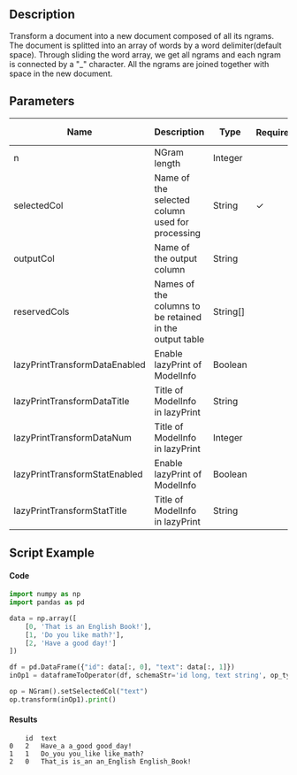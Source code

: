 ## Description
Transform a document into a new document composed of all its ngrams. The document is splitted into
 an array of words by a word delimiter(default space). Through sliding the word array, we get all ngrams
 and each ngram is connected by a "_" character. All the ngrams are joined together with space in the
 new document.

## Parameters
| Name | Description | Type | Required？ | Default Value |
| --- | --- | --- | --- | --- |
| n | NGram length | Integer |  | 2 |
| selectedCol | Name of the selected column used for processing | String | ✓ |  |
| outputCol | Name of the output column | String |  | null |
| reservedCols | Names of the columns to be retained in the output table | String[] |  | null |
| lazyPrintTransformDataEnabled | Enable lazyPrint of ModelInfo | Boolean |  | false |
| lazyPrintTransformDataTitle | Title of ModelInfo in lazyPrint | String |  | null |
| lazyPrintTransformDataNum | Title of ModelInfo in lazyPrint | Integer |  | -1 |
| lazyPrintTransformStatEnabled | Enable lazyPrint of ModelInfo | Boolean |  | false |
| lazyPrintTransformStatTitle | Title of ModelInfo in lazyPrint | String |  | null |

## Script Example
#### Code
```python
import numpy as np
import pandas as pd

data = np.array([
    [0, 'That is an English Book!'],
    [1, 'Do you like math?'],
    [2, 'Have a good day!']
])

df = pd.DataFrame({"id": data[:, 0], "text": data[:, 1]})
inOp1 = dataframeToOperator(df, schemaStr='id long, text string', op_type='batch')

op = NGram().setSelectedCol("text")
op.transform(inOp1).print()
```

#### Results
```
	id	text
0	2	Have_a a_good good_day!
1	1	Do_you you_like like_math?
2	0	That_is is_an an_English English_Book!

```
